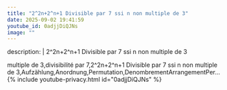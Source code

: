 ```yaml
---
title: "2^2n+2^n+1 Divisible par 7 ssi n non multiple de 3"
date: 2025-09-02 19:41:59 
youtube_id: 0adjjDiQJNs
image: ""
---
```

description: |
  2^2n+2^n+1 Divisible par 7 ssi n non multiple de 3
  
  multiple de 3,divisibilité par 7,2^2n+2^n+1 Divisible par 7 ssi n non multiple de 3,Aufzählung,Anordnung,Permutation,DenombrementArrangementPer...
{% include youtube-privacy.html id="0adjjDiQJNs" %}
